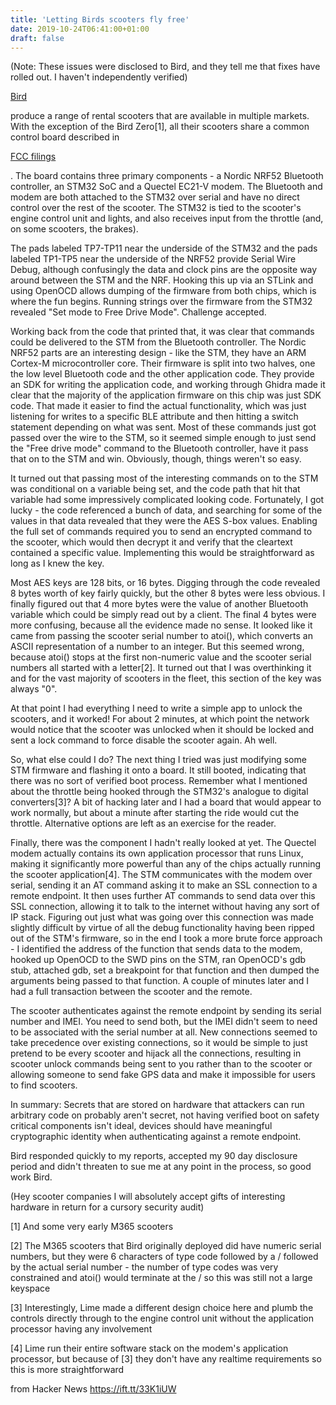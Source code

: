 ```yaml
---
title: 'Letting Birds scooters fly free'
date: 2019-10-24T06:41:00+01:00
draft: false
---
```


(Note: These issues were disclosed to Bird, and they tell me that fixes have rolled out. I haven't independently verified)

[Bird](https://bird.co)

produce a range of rental scooters that are available in multiple markets. With the exception of the Bird Zero\[1\], all their scooters share a common control board described in

[FCC filings](https://fccid.io/2AH4HATD300S)

. The board contains three primary components - a Nordic NRF52 Bluetooth controller, an STM32 SoC and a Quectel EC21-V modem. The Bluetooth and modem are both attached to the STM32 over serial and have no direct control over the rest of the scooter. The STM32 is tied to the scooter's engine control unit and lights, and also receives input from the throttle (and, on some scooters, the brakes).

The pads labeled TP7-TP11 near the underside of the STM32 and the pads labeled TP1-TP5 near the underside of the NRF52 provide Serial Wire Debug, although confusingly the data and clock pins are the opposite way around between the STM and the NRF. Hooking this up via an STLink and using OpenOCD allows dumping of the firmware from both chips, which is where the fun begins. Running strings over the firmware from the STM32 revealed "Set mode to Free Drive Mode". Challenge accepted.

Working back from the code that printed that, it was clear that commands could be delivered to the STM from the Bluetooth controller. The Nordic NRF52 parts are an interesting design - like the STM, they have an ARM Cortex-M microcontroller core. Their firmware is split into two halves, one the low level Bluetooth code and the other application code. They provide an SDK for writing the application code, and working through Ghidra made it clear that the majority of the application firmware on this chip was just SDK code. That made it easier to find the actual functionality, which was just listening for writes to a specific BLE attribute and then hitting a switch statement depending on what was sent. Most of these commands just got passed over the wire to the STM, so it seemed simple enough to just send the "Free drive mode" command to the Bluetooth controller, have it pass that on to the STM and win. Obviously, though, things weren't so easy.

It turned out that passing most of the interesting commands on to the STM was conditional on a variable being set, and the code path that hit that variable had some impressively complicated looking code. Fortunately, I got lucky - the code referenced a bunch of data, and searching for some of the values in that data revealed that they were the AES S-box values. Enabling the full set of commands required you to send an encrypted command to the scooter, which would then decrypt it and verify that the cleartext contained a specific value. Implementing this would be straightforward as long as I knew the key.

Most AES keys are 128 bits, or 16 bytes. Digging through the code revealed 8 bytes worth of key fairly quickly, but the other 8 bytes were less obvious. I finally figured out that 4 more bytes were the value of another Bluetooth variable which could be simply read out by a client. The final 4 bytes were more confusing, because all the evidence made no sense. It looked like it came from passing the scooter serial number to atoi(), which converts an ASCII representation of a number to an integer. But this seemed wrong, because atoi() stops at the first non-numeric value and the scooter serial numbers all started with a letter\[2\]. It turned out that I was overthinking it and for the vast majority of scooters in the fleet, this section of the key was always "0".

At that point I had everything I need to write a simple app to unlock the scooters, and it worked! For about 2 minutes, at which point the network would notice that the scooter was unlocked when it should be locked and sent a lock command to force disable the scooter again. Ah well.

So, what else could I do? The next thing I tried was just modifying some STM firmware and flashing it onto a board. It still booted, indicating that there was no sort of verified boot process. Remember what I mentioned about the throttle being hooked through the STM32's analogue to digital converters\[3\]? A bit of hacking later and I had a board that would appear to work normally, but about a minute after starting the ride would cut the throttle. Alternative options are left as an exercise for the reader.

Finally, there was the component I hadn't really looked at yet. The Quectel modem actually contains its own application processor that runs Linux, making it significantly more powerful than any of the chips actually running the scooter application\[4\]. The STM communicates with the modem over serial, sending it an AT command asking it to make an SSL connection to a remote endpoint. It then uses further AT commands to send data over this SSL connection, allowing it to talk to the internet without having any sort of IP stack. Figuring out just what was going over this connection was made slightly difficult by virtue of all the debug functionality having been ripped out of the STM's firmware, so in the end I took a more brute force approach - I identified the address of the function that sends data to the modem, hooked up OpenOCD to the SWD pins on the STM, ran OpenOCD's gdb stub, attached gdb, set a breakpoint for that function and then dumped the arguments being passed to that function. A couple of minutes later and I had a full transaction between the scooter and the remote.

The scooter authenticates against the remote endpoint by sending its serial number and IMEI. You need to send both, but the IMEI didn't seem to need to be associated with the serial number at all. New connections seemed to take precedence over existing connections, so it would be simple to just pretend to be every scooter and hijack all the connections, resulting in scooter unlock commands being sent to you rather than to the scooter or allowing someone to send fake GPS data and make it impossible for users to find scooters.

In summary: Secrets that are stored on hardware that attackers can run arbitrary code on probably aren't secret, not having verified boot on safety critical components isn't ideal, devices should have meaningful cryptographic identity when authenticating against a remote endpoint.

Bird responded quickly to my reports, accepted my 90 day disclosure period and didn't threaten to sue me at any point in the process, so good work Bird.

(Hey scooter companies I will absolutely accept gifts of interesting hardware in return for a cursory security audit)

\[1\] And some very early M365 scooters

\[2\] The M365 scooters that Bird originally deployed did have numeric serial numbers, but they were 6 characters of type code followed by a / followed by the actual serial number - the number of type codes was very constrained and atoi() would terminate at the / so this was still not a large keyspace

\[3\] Interestingly, Lime made a different design choice here and plumb the controls directly through to the engine control unit without the application processor having any involvement

\[4\] Lime run their entire software stack on the modem's application processor, but because of \[3\] they don't have any realtime requirements so this is more straightforward

  
  
from Hacker News https://ift.tt/33K1iUW